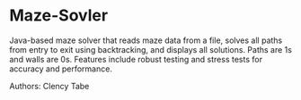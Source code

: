 # Maze-Sovler
Java-based maze solver that reads maze data from a file, solves all paths from entry to exit using backtracking, and displays all solutions. Paths are 1s and walls are 0s. Features include robust testing and stress tests for accuracy and performance.  

Authors: Clency Tabe
